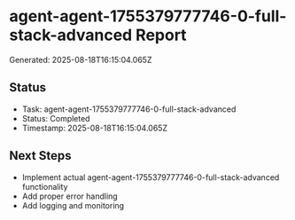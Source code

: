 # agent-agent-1755379777746-0-full-stack-advanced Report

Generated: 2025-08-18T16:15:04.065Z

## Status
- Task: agent-agent-1755379777746-0-full-stack-advanced
- Status: Completed
- Timestamp: 2025-08-18T16:15:04.065Z

## Next Steps
- Implement actual agent-agent-1755379777746-0-full-stack-advanced functionality
- Add proper error handling
- Add logging and monitoring
